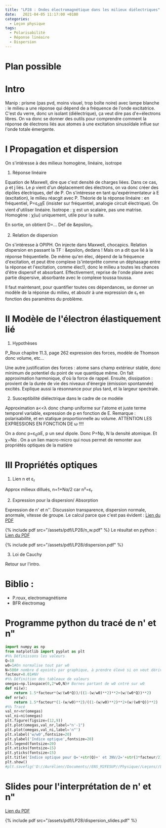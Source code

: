 ```yaml
---
title: "LP28 : Ondes électromagnétique dans les milieux diélectriques"
date:   2021-04-05 11:17:00 +0100
categories:
  - Leçon physique
tags:
  - Polarisabilité
  - Réponse linéaire
  - Dispersion
---
```

# Plan possible

# Intro
Manip : prisme (pas pvd, moins visuel, trop boîte noire) avec lampe blanche : le milieu a une réponse qui dépend de a fréquence de l'onde excitatrice. C'est du verre, donc un isolant (diélectrique), ça veut dire pas d'e=électrons libres. On va donc se donner des outils pour comprendre comment la réponse de électrons liés aux atomes à une excitation sinusoïdale influe sur l'onde totale émergente.

# I Propagation et dispersion
On s'intéresse à des milieux homogène, linéaire, isotrope
1) Réponse linéaire

Equation de Maxwell, dire que c'est densité de charges liées. Dans ce cas, &rho; et j liés. Le &rho; vient d'un déplacement des électrons, on va donc créer des dipôles électriques, def de P. On s'intéresse en tant qu'expérimentateur à E (excitation), le milieu réacgit avec P. Théorie de la réponse linéaire : en fréquentiel, P=&epsilon;<sub>0</sub>&chi;E (insister sur fréquentiel, analogie circuit électrique). On vient d'utiliser linéaire. Isotrope : &chi; est un scalaire, pas une matrise. Homogène : &chi;(&omega;) uniquement, utile pour la suite.

En sortie, on obtient D=... Def de &epsilon<sub>r</sub>. 

2) Relation de dispersion

On s'intéresse à OPlPH.
On injecte dans Maxwell, chocapics. Relation dispersion en passant la TF : &epsilon<sub>r</sub> dedans ! Mais on a dit que lié à la réponse fréquentielle. De même qu'en élec, dépend de la fréquence d'excitation, et peut être complexe (s'interprête comme un déphasage entre la réponse et l'excitation, comme élec!), donc le milieu a toutes les chances d'être dispersif et absorbant. Effectivement, reprise de l'onde plane avec partie dispersive, absorbante avec le complexe toussa toussa.

Il faut maintenant, pour quantifier toutes ces dépendances, se donner un modèle de la réponse du milieu, et aboutir à une expression de &epsilon;<sub>r</sub> en fonction des paramètres du problème.

# II Modèle de l'électron élastiquement lié
1) Hypothèses

P_Roux chapitre 11.3, page 262 expression des forces, modèle de Thomson donc volume, etc...

Une autre justification des forces : atome sans champ extérieur stable, donc minimum de potentiel du point de vue quantique même. On fait approximation harmonique, d'où la force de rappel. Ensuite, dissipation : provient de la durée de vie des niveaux d'énergie (émission spontannée) excités. Explique aussi la résonnance pour plus tard, et la largeur spectrale.

2) Susceptibilité diélectrique dans le cadre de ce modèle

Approximation a<<&lambda; donc champ uniforme sur l'atome et juste terme temporel variable, expression de p en fonction de E. Remarque : polarisabilité, et en statique proportionnelle au volume. ATTENTION LES EXPRESSIONS EN FONCTION DE &omega; !!!!

On a donc p=&epsilon;<sub>0</sub>&alpha;E, p un seul dipole. Donc P=Np, N la densité atomique. Et &chi;=N&alpha; . On a un lien macro-micro qui nous permet de remonter aux propriétés optiques de la matière

# III Propriétés optiques
1) Lien n et &epsilon;<sub>r</sub>

Approx milieux dillués, n=1+N&alpha;/2 car n²=&epsilon;<sub>r</sub>

2) Expression pour la dispersion/ Absorption

Expression de n' et n''. Discussion transparence, dispersion normale, anormale, vitesse de groupe.
Le calcul parce que c'est pas évident : [Lien du PDF](/assets/pdf/LP28/n_w.pdf)

{% include pdf src="/assets/pdf/LP28/n_w.pdf" %}
Le résultat en python : [Lien du PDF](/assets/pdf/LP28/dispersion.pdf)

{% include pdf src="/assets/pdf/LP28/dispersion.pdf" %}

3) Loi de Cauchy

Retour sur l'intro.
# Biblio : 
- P.roux, electromagnétisme
- BFR électromag
# Programme python du tracé de n' et n"
```python
import numpy as np
from matplotlib import pyplot as plt
#%% Définissons les valeurs
Q=10
w0=1#On normalise tout par w0
N=500# nombre d epoints par graphique, à prendre élevé si on veut dériver
facteur=0.01#NV
#%% Définition des tableaux de valeurs
omegas=np.linspace(0,2*w0,N)# Bornes partant de w0 cntré sur w0
def ni(w):
    return 1.5*facteur*(w/(w0*Q))/((1-(w/w0)**2)**2+(w/(w0*Q))**2)
def nr(w):
    return 1.5*facteur*(1-(w/w0)**2)/((1-(w/w0)**2)**2+(w/(w0*Q))**2)
#%% Tracé
val_nr=nr(omegas)
val_ni=ni(omegas)
plt.figure(figsize=(12,9))
plt.plot(omegas,val_nr,label="n'-1")
plt.plot(omegas,val_ni,label='n"')
plt.xlabel('w/w0',fontsize=20)
plt.ylabel('Indice optique',fontsize=20)
plt.legend(fontsize=20)
plt.xticks(fontsize=15)
plt.yticks(fontsize=15)
plt.title('Indice optique pour Q='+str(Q)+' et 3NV/2='+str(3*facteur/2), fontsize=20)
plt.show()
#plt.savefig('D://Aurélien//Documents//ENS_M2FESUP//Physique//Leçons//LP28//dispersion.pdf')
```

# Slides pour l'interprétation de n' et n"
[Lien du PDF](/assets/pdf/LP28/dispersion_slides.pdf)

{% include pdf src="/assets/pdf/LP28/dispersion_slides.pdf" %}












